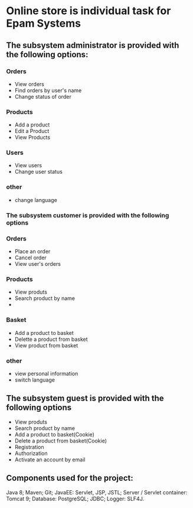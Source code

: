 # Online store is individual task for Epam Systems

## The subsystem administrator is provided with the following options:
### Orders
- View orders
- Find orders by user's name
- Change status of order

### Products
- Add a product
- Edit a Product
- View Products

### Users
- View users
- Change user status

### other
- change language

### The subsystem customer is provided with the following options
### Orders
- Place an order
- Cancel order
- View user's orders

### Products
- View produts
- Search product by name
- 
### Basket
- Add a product to basket
- Delette a product from basket
- View product from basket

### other
- view personal information
- switch language

## The subsystem guest is provided with the following options

- View produts
- Search product by name
- Add a product to basket(Cookie)
- Delete a product from basket(Cookie)
- Registration
- Authorization
- Activate an account by email

## Components used for the project:

Java 8;
Maven;
Git;
JavaEE: Servlet, JSP, JSTL;
Server / Servlet container: Tomcat 9;
Database: PostgreSQL;
JDBC;
Logger: SLF4J.







